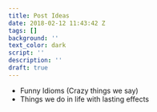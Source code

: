 ```yaml
---
title: Post Ideas
date: 2018-02-12 11:43:42 Z
tags: []
background: ''
text_color: dark
script: ''
description: ''
draft: true
---
```


* Funny Idioms (Crazy things we say)
* Things we do in life with lasting effects